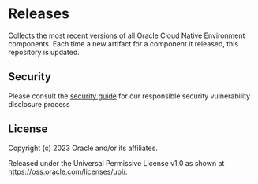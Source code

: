 # Releases

Collects the most recent versions of all Oracle Cloud Native Environment
components.  Each time a new artifact for a component it released, this
repository is updated.

## Security

Please consult the [security guide](./SECURITY.md) for our responsible security vulnerability disclosure process

## License

Copyright (c) 2023 Oracle and/or its affiliates.

Released under the Universal Permissive License v1.0 as shown at
<https://oss.oracle.com/licenses/upl/>.
